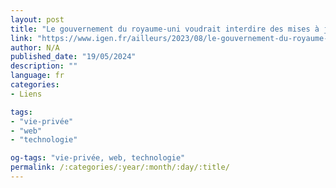 ```yaml
---
layout: post
title: "Le gouvernement du royaume-uni voudrait interdire des mises à jour de sécurité pour pouvoir espionner ses concitoyens"
link: "https://www.igen.fr/ailleurs/2023/08/le-gouvernement-du-royaume-uni-voudrait-interdire-des-mises-jour-de-securite-pour-pouvoir-continuer-espionner-ses-concitoyens-138911"
author: N/A
published_date: "19/05/2024"
description: ""
language: fr
categories:
- Liens

tags:
- "vie-privée"
- "web"
- "technologie"

og-tags: "vie-privée, web, technologie"
permalink: /:categories/:year/:month/:day/:title/
---
```

